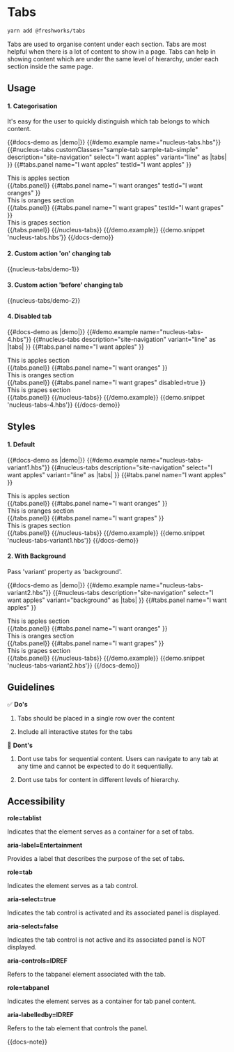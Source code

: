 # Tabs

```sh
yarn add @freshworks/tabs
```

Tabs are used to organise content under each section. Tabs are most helpful when there is a lot of content to show in a page. Tabs can help in showing content which are under the same level of hierarchy, under each section inside the same page.

## Usage

#### 1. Categorisation

It's easy for the user to quickly distinguish which tab belongs to which content.

{{#docs-demo as |demo|}}
  {{#demo.example name="nucleus-tabs.hbs"}}
    {{#nucleus-tabs 
        customClasses="sample-tab sample-tab-simple"
        description="site-navigation" 
        select="I want apples" 
        variant="line" as |tabs| }}
      {{#tabs.panel name="I want apples" testId="I want apples" }}
        <div>This is apples section</div>
      {{/tabs.panel}}
      {{#tabs.panel name="I want oranges" testId="I want oranges" }}
        <div>This is oranges section</div>
      {{/tabs.panel}}
      {{#tabs.panel name="I want grapes" testId="I want grapes" }}
        <div>This is grapes section</div>
      {{/tabs.panel}}
    {{/nucleus-tabs}}
  {{/demo.example}}
  {{demo.snippet 'nucleus-tabs.hbs'}}
{{/docs-demo}}

#### 2. Custom action 'on' changing tab

{{nucleus-tabs/demo-1}}

#### 3. Custom action 'before' changing tab

{{nucleus-tabs/demo-2}}

#### 4. Disabled tab

{{#docs-demo as |demo|}}
  {{#demo.example name="nucleus-tabs-4.hbs"}}
    {{#nucleus-tabs 
        description="site-navigation" 
        variant="line" as |tabs| }}
      {{#tabs.panel name="I want apples" }}
        <div>This is apples section</div>
      {{/tabs.panel}}
      {{#tabs.panel name="I want oranges" }}
        <div>This is oranges section</div>
      {{/tabs.panel}}
      {{#tabs.panel name="I want grapes" disabled=true }}
        <div>This is grapes section</div>
      {{/tabs.panel}}
    {{/nucleus-tabs}}
  {{/demo.example}}
  {{demo.snippet 'nucleus-tabs-4.hbs'}}
{{/docs-demo}}

## Styles

#### 1. Default 

{{#docs-demo as |demo|}}
  {{#demo.example name="nucleus-tabs-variant1.hbs"}}
    {{#nucleus-tabs 
        description="site-navigation" 
        select="I want apples" 
        variant="line" as |tabs| }}
      {{#tabs.panel name="I want apples" }}
        <div>This is apples section</div>
      {{/tabs.panel}}
      {{#tabs.panel name="I want oranges" }}
        <div>This is oranges section</div>
      {{/tabs.panel}}
      {{#tabs.panel name="I want grapes" }}
        <div>This is grapes section</div>
      {{/tabs.panel}}
    {{/nucleus-tabs}}
  {{/demo.example}}
  {{demo.snippet 'nucleus-tabs-variant1.hbs'}}
{{/docs-demo}}



#### 2. With Background 
Pass 'variant' property as 'background'.

{{#docs-demo as |demo|}}
  {{#demo.example name="nucleus-tabs-variant2.hbs"}}
    {{#nucleus-tabs 
        description="site-navigation" 
        select="I want apples" 
        variant="background" as |tabs| }}
      {{#tabs.panel name="I want apples" }}
        <div>This is apples section</div>
      {{/tabs.panel}}
      {{#tabs.panel name="I want oranges" }}
        <div>This is oranges section</div>
      {{/tabs.panel}}
      {{#tabs.panel name="I want grapes" }}
        <div>This is grapes section</div>
      {{/tabs.panel}}
    {{/nucleus-tabs}}
  {{/demo.example}}
  {{demo.snippet 'nucleus-tabs-variant2.hbs'}}
{{/docs-demo}}


## Guidelines

✅ **Do's**

1. Tabs should be placed in a single row over the content

2. Include all interactive states for the tabs


🚫 **Dont's**

1. Dont use tabs for sequential content. Users can navigate to any tab at any time and cannot be expected to do it sequentially.

2. Dont use tabs for content in different levels of hierarchy.

## Accessibility

__role=tablist__

Indicates that the element serves as a container for a set of tabs.

__aria-label=Entertainment__

Provides a label that describes the purpose of the set of tabs.


__role=tab__

Indicates the element serves as a tab control.

__aria-select=true__

Indicates the tab control is activated and its associated panel is displayed.

__aria-select=false__

Indicates the tab control is not active and its associated panel is NOT displayed.

__aria-controls=IDREF__

Refers to the tabpanel element associated with the tab.


__role=tabpanel__

Indicates the element serves as a container for tab panel content.

__aria-labelledby=IDREF__ 

Refers to the tab element that controls the panel.

{{docs-note}}